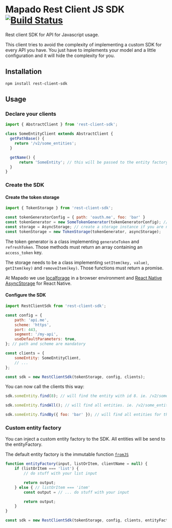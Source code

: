 Mapado Rest Client JS SDK [![Build Status](https://travis-ci.org/mapado/rest-client-js-sdk.svg?branch=master)](https://travis-ci.org/mapado/rest-client-js-sdk)
=================

Rest client SDK for API for Javascript usage.

This client tries to avoid the complexity of implementing a custom SDK for every API you have. You just have to implements your model and a little configuration and it will hide the complexity for you.

## Installation
`npm install rest-client-sdk`

## Usage

### Declare your clients
```js
import { AbstractClient } from 'rest-client-sdk';

class SomeEntityClient extends AbstractClient {
  getPathBase() {
    return '/v2/some_entities';
  }

  getName() {
      return 'SomeEntity'; // this will be passed to the entity factory
  }
}
```

### Create the SDK
#### Create the token storage
```js
import { TokenStorage } from 'rest-client-sdk';

const tokenGeneratorConfig = { path: 'oauth.me', foo: 'bar' }
const tokenGenerator = new SomeTokenGenerator(tokenGeneratorConfig); // Some token generators are defined in `src/TokenGenerator/`
const storage = AsyncStorage; // create a storage instance if you are not on RN. In browser and node, localforage works fine
const tokenStorage = new TokenStorage(tokenGenerator, asyncStorage);
```
The token generator is a class implementing `generateToken` and `refreshToken`. 
Those methods must return an array containing an `access_token` key.

The storage needs to be a class implementing `setItem(key, value)`, `getItem(key)` and `removeItem(key)`. Those functions must return a promise.

At Mapado we use [localforage](http://mozilla.github.io/localForage/) in a browser environment and [React Native AsyncStorage](https://facebook.github.io/react-native/docs/asyncstorage.html) for React Native.

#### Configure the SDK
```js
import RestClientSdk from 'rest-client-sdk';

const config = {
    path: 'api.me',
    scheme: 'https',
    port: 443,
    segment: '/my-api',
    useDefaultParameters: true,
}; // path and scheme are mandatory

const clients = {
    someEntity: SomeEntityClient,
    // ...
};

const sdk = new RestClientSdk(tokenStorage, config, clients);
```

You can now call the clients this way: 
```js
sdk.someEntity.find(8); // will find the entity with id 8. ie. /v2/some_entities/8

sdk.someEntity.findAll(); // will find all entities. ie. /v2/some_entities

sdk.someEntity.findBy({ foo: 'bar' }); // will find all entities for the request: /v2/some_entities?foo=bar
```

### Custom entity factory
You can inject a custom entity factory to the SDK. All entities will be send to the entityFactory.

The default entity factory is the immutable function [`fromJS`](https://facebook.github.io/immutable-js/docs/#/fromJS)

```js
function entityFactory(input, listOrItem, clientName = null) {
    if (listOrItem === 'list') {
        // do stuff with your list input

        return output;
    } else { // listOrItem === 'item'
        const output = // ... do stuff with your input

        return output;
    }
}

const sdk = new RestClientSdk(tokenStorage, config, clients, entityFactory);
```
